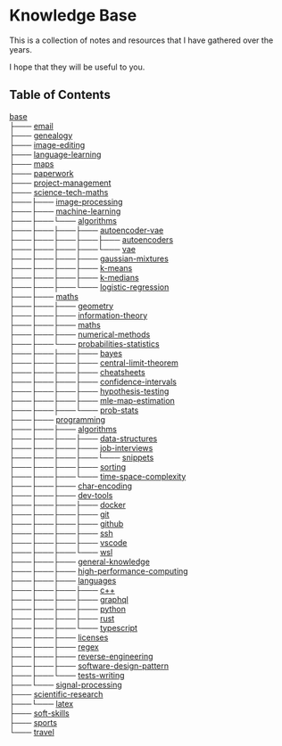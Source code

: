 # Knowledge Base

This is a collection of notes and resources that I have gathered over the years.

I hope that they will be useful to you.

## Table of Contents

[base](<base>)<br>
├─── [email](<base/email/email.md>)<br>
├─── [genealogy](<base/genealogy/genealogy.md>)<br>
├─── [image-editing](<base/image-editing/image-editing.md>)<br>
├─── [language-learning](<base/language-learning>)<br>
├─── [maps](<base/maps/maps.md>)<br>
├─── [paperwork](<base/paperwork>)<br>
├─── [project-management](<base/project-management>)<br>
├─── [science-tech-maths](<base/science-tech-maths>)<br>
├───├─── [image-processing](<base/science-tech-maths/image-processing>)<br>
├───├─── [machine-learning](<base/science-tech-maths/machine-learning>)<br>
├───├───└─── [algorithms](<base/science-tech-maths/machine-learning/algorithms>)<br>
├───├───├───├─── [autoencoder-vae](<base/science-tech-maths/machine-learning/algorithms/autoencoder-vae>)<br>
├───├───├───├───├─── [autoencoders](<base/science-tech-maths/machine-learning/algorithms/autoencoder-vae/autoencoders/autoencoders.md>)<br>
├───├───├───├───└─── [vae](<base/science-tech-maths/machine-learning/algorithms/autoencoder-vae/vae/vae.md>)<br>
├───├───├───├─── [gaussian-mixtures](<base/science-tech-maths/machine-learning/algorithms/gaussian-mixtures/gmm.md>)<br>
├───├───├───├─── [k-means](<base/science-tech-maths/machine-learning/algorithms/k-means/k-means.md>)<br>
├───├───├───├─── [k-medians](<base/science-tech-maths/machine-learning/algorithms/k-medians/k-medians.md>)<br>
├───├───├───└─── [logistic-regression](<base/science-tech-maths/machine-learning/algorithms/logistic-regression/logistic-regression.md>)<br>
├───├─── [maths](<base/science-tech-maths/maths>)<br>
├───├───├─── [geometry](<base/science-tech-maths/maths/geometry/geometry.md>)<br>
├───├───├─── [information-theory](<base/science-tech-maths/maths/information-theory>)<br>
├───├───├─── [maths](<base/science-tech-maths/maths/maths/maths.md>)<br>
├───├───├─── [numerical-methods](<base/science-tech-maths/maths/numerical-methods/numerical-methods.md>)<br>
├───├───└─── [probabilities-statistics](<base/science-tech-maths/maths/probabilities-statistics>)<br>
├───├───├───├─── [bayes](<base/science-tech-maths/maths/probabilities-statistics/bayes>)<br>
├───├───├───├─── [central-limit-theorem](<base/science-tech-maths/maths/probabilities-statistics/central-limit-theorem/clt.md>)<br>
├───├───├───├─── [cheatsheets](<base/science-tech-maths/maths/probabilities-statistics/cheatsheets>)<br>
├───├───├───├─── [confidence-intervals](<base/science-tech-maths/maths/probabilities-statistics/confidence-intervals/95 CI Confidence Intervals.md>)<br>
├───├───├───├─── [hypothesis-testing](<base/science-tech-maths/maths/probabilities-statistics/hypothesis-testing/Hypothesis testing.md>)<br>
├───├───├───├─── [mle-map-estimation](<base/science-tech-maths/maths/probabilities-statistics/mle-map-estimation/mle-map.md>)<br>
├───├───├───└─── [prob-stats](<base/science-tech-maths/maths/probabilities-statistics/prob-stats/probabilities.md>)<br>
├───├─── [programming](<base/science-tech-maths/programming>)<br>
├───├───├─── [algorithms](<base/science-tech-maths/programming/algorithms>)<br>
├───├───├───├─── [data-structures](<base/science-tech-maths/programming/algorithms/data-structures>)<br>
├───├───├───├─── [job-interviews](<base/science-tech-maths/programming/algorithms/job-interviews>)<br>
├───├───├───├───└─── [snippets](<base/science-tech-maths/programming/algorithms/job-interviews/snippets>)<br>
├───├───├───├─── [sorting](<base/science-tech-maths/programming/algorithms/sorting/sorting.md>)<br>
├───├───├───└─── [time-space-complexity](<base/science-tech-maths/programming/algorithms/time-space-complexity/big-o.md>)<br>
├───├───├─── [char-encoding](<base/science-tech-maths/programming/char-encoding/char-encoding.md>)<br>
├───├───├─── [dev-tools](<base/science-tech-maths/programming/dev-tools>)<br>
├───├───├───├─── [docker](<base/science-tech-maths/programming/dev-tools/docker/docker.md>)<br>
├───├───├───├─── [git](<base/science-tech-maths/programming/dev-tools/git/git.md>)<br>
├───├───├───├─── [github](<base/science-tech-maths/programming/dev-tools/github/github.md>)<br>
├───├───├───├─── [ssh](<base/science-tech-maths/programming/dev-tools/ssh/ssh.md>)<br>
├───├───├───├─── [vscode](<base/science-tech-maths/programming/dev-tools/vscode/vscode.md>)<br>
├───├───├───└─── [wsl](<base/science-tech-maths/programming/dev-tools/wsl/wsl.md>)<br>
├───├───├─── [general-knowledge](<base/science-tech-maths/programming/general-knowledge/general-knowledge.md>)<br>
├───├───├─── [high-performance-computing](<base/science-tech-maths/programming/high-performance-computing/hpc.md>)<br>
├───├───├─── [languages](<base/science-tech-maths/programming/languages>)<br>
├───├───├───├─── [c++](<base/science-tech-maths/programming/languages/c++/c++.md>)<br>
├───├───├───├─── [graphql](<base/science-tech-maths/programming/languages/graphql/graphql.md>)<br>
├───├───├───├─── [python](<base/science-tech-maths/programming/languages/python>)<br>
├───├───├───├─── [rust](<base/science-tech-maths/programming/languages/rust/rust.md>)<br>
├───├───├───└─── [typescript](<base/science-tech-maths/programming/languages/typescript/typescript.md>)<br>
├───├───├─── [licenses](<base/science-tech-maths/programming/licenses/licenses.md>)<br>
├───├───├─── [regex](<base/science-tech-maths/programming/regex/regex.md>)<br>
├───├───├─── [reverse-engineering](<base/science-tech-maths/programming/reverse-engineering/reverse-engineering.md>)<br>
├───├───├─── [software-design-pattern](<base/science-tech-maths/programming/software-design-pattern/design-patterns.md>)<br>
├───├───└─── [tests-writing](<base/science-tech-maths/programming/tests-writing/tests.md>)<br>
├───└─── [signal-processing](<base/science-tech-maths/signal-processing/signal-processing.md>)<br>
├─── [scientific-research](<base/scientific-research>)<br>
├───└─── [latex](<base/scientific-research/latex/latex.md>)<br>
├─── [soft-skills](<base/soft-skills>)<br>
├─── [sports](<base/sports/sports.md>)<br>
└─── [travel](<base/travel/travel.md>)<br>
